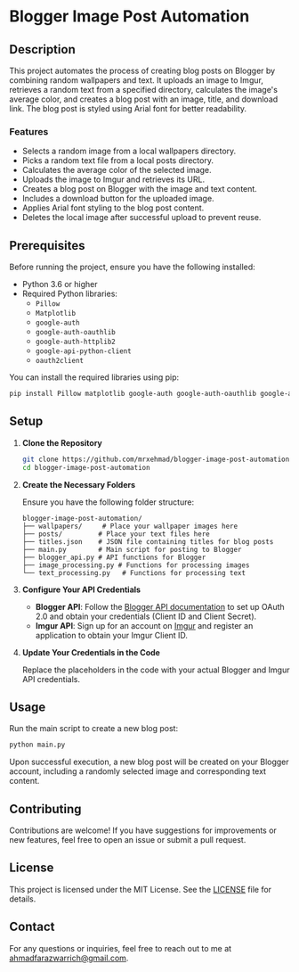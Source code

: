 # Blogger Image Post Automation

## Description

This project automates the process of creating blog posts on Blogger by combining random wallpapers and text. It uploads an image to Imgur, retrieves a random text from a specified directory, calculates the image's average color, and creates a blog post with an image, title, and download link. The blog post is styled using Arial font for better readability.

### Features

- Selects a random image from a local wallpapers directory.
- Picks a random text file from a local posts directory.
- Calculates the average color of the selected image.
- Uploads the image to Imgur and retrieves its URL.
- Creates a blog post on Blogger with the image and text content.
- Includes a download button for the uploaded image.
- Applies Arial font styling to the blog post content.
- Deletes the local image after successful upload to prevent reuse.

## Prerequisites

Before running the project, ensure you have the following installed:

- Python 3.6 or higher
- Required Python libraries:
  - `Pillow`
  - `Matplotlib`
  - `google-auth`
  - `google-auth-oauthlib`
  - `google-auth-httplib2`
  - `google-api-python-client`
  - `oauth2client`

You can install the required libraries using pip:

```bash
pip install Pillow matplotlib google-auth google-auth-oauthlib google-auth-httplib2 google-api-python-client oauth2client
```

## Setup

1. **Clone the Repository**

   ```bash
   git clone https://github.com/mrxehmad/blogger-image-post-automation.git
   cd blogger-image-post-automation
   ```

2. **Create the Necessary Folders**

   Ensure you have the following folder structure:

   ```
   blogger-image-post-automation/
   ├── wallpapers/     # Place your wallpaper images here
   ├── posts/         # Place your text files here
   ├── titles.json    # JSON file containing titles for blog posts
   ├── main.py        # Main script for posting to Blogger
   ├── blogger_api.py # API functions for Blogger
   ├── image_processing.py # Functions for processing images
   └── text_processing.py   # Functions for processing text
   ```

3. **Configure Your API Credentials**

   - **Blogger API**: Follow the [Blogger API documentation](https://developers.google.com/blogger/docs/3.0/using#OAuth2) to set up OAuth 2.0 and obtain your credentials (Client ID and Client Secret).
   - **Imgur API**: Sign up for an account on [Imgur](https://imgur.com/) and register an application to obtain your Imgur Client ID.

4. **Update Your Credentials in the Code**

   Replace the placeholders in the code with your actual Blogger and Imgur API credentials.

## Usage

Run the main script to create a new blog post:

```bash
python main.py
```

Upon successful execution, a new blog post will be created on your Blogger account, including a randomly selected image and corresponding text content.

## Contributing

Contributions are welcome! If you have suggestions for improvements or new features, feel free to open an issue or submit a pull request.

## License

This project is licensed under the MIT License. See the [LICENSE](LICENSE) file for details.

## Contact

For any questions or inquiries, feel free to reach out to me at [ahmadfarazwarrich@gmail.com](mailto:ahmadfarazwarrich@gmail.com).
